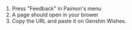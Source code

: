 1) Press "Feedback" in Paimon's menu
2) A page should open in your brower
3) Copy the URL and paste it on Genshin Wishes.
